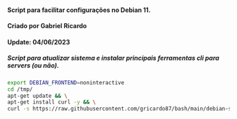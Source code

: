 #### Script para facilitar configurações no Debian 11.
#### Criado por Gabriel Ricardo
#### Update: 04/06/2023

##### Script para atualizar sistema e instalar principais ferramentas cli para servers (ou não).

```bash
export DEBIAN_FRONTEND=noninteractive
cd /tmp/
apt-get update && \
apt-get install curl -y && \
curl -s https://raw.githubusercontent.com/gricardo87/bash/main/debian-setup.sh | bash -
```
